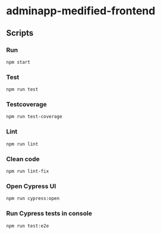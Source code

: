 # adminapp-medified-frontend

## Scripts

### Run
`npm start`

### Test
`npm run test`

### Testcoverage
`npm run test-coverage`

### Lint
`npm run lint`

### Clean code
`npm run lint-fix`

### Open Cypress UI
`npm run cypress:open`

### Run Cypress tests in console
`npm run test:e2e`
